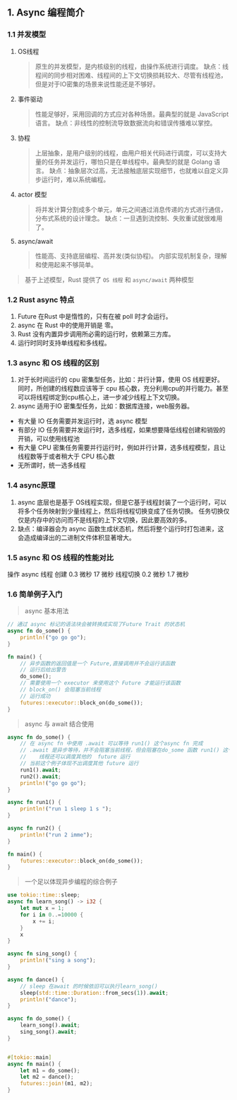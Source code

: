 ## 1. Async 编程简介

### 1.1 并发模型

1. OS线程

   > 原生的并发模型，是内核级别的线程，由操作系统进行调度。
   > 缺点：线程间的同步相对困难、线程间的上下文切换损耗较大、尽管有线程池，但是对于IO密集的场景来说性能还是不够好。

2. 事件驱动

   > 性能足够好，采用回调的方式应对各种场景。最典型的就是 JavaScript 语言。
   > 缺点：非线性的控制流导致数据流向和错误传播难以掌控。

3. 协程

   > 上层抽象，是用户级别的线程，由用户相关代码进行调度，可以支持大量的任务并发运行，哪怕只是在单线程中。最典型的就是 Golang 语言。
   > 缺点：抽象层次过高，无法接触底层实现细节，也就难以自定义异步运行时，难以系统编程。

4. actor 模型

   > 将并发计算分割成多个单元，单元之间通过消息传递的方式进行通信，分布式系统的设计理念。
   > 缺点：一旦遇到流控制、失败重试就很难用了。

5. async/await
   > 性能高、支持底层编程、高并发(类似协程)。
   > 内部实现机制复杂，理解和使用起来不够简单。

> 基于上述模型，Rust 提供了 `OS 线程` 和 `async/await` 两种模型

### 1.2 Rust async 特点

1. Future 在Rust 中是惰性的，只有在被 poll 时才会运行。
2. async 在 Rust 中的使用开销是 零。
3. Rust 没有内置异步调用所必需的运行时，依赖第三方库。
4. 运行时同时支持单线程和多线程。

### 1.3 async 和 OS 线程的区别

1. 对于长时间运行的 cpu 密集型任务，比如：并行计算，使用 OS 线程更好。同时，所创建的线程数应该等于 cpu 核心数，充分利用cpu的并行能力。甚至可以将线程绑定到cpu核心上，进一步减少线程上下文切换。
2. async 适用于IO 密集型任务，比如：数据库连接，web服务器。

- 有大量 IO 任务需要并发运行时，选 async 模型
- 有部分 IO 任务需要并发运行时，选多线程，如果想要降低线程创建和销毁的开销，可以使用线程池
- 有大量 CPU 密集任务需要并行运行时，例如并行计算，选多线程模型，且让线程数等于或者稍大于 CPU 核心数
- 无所谓时，统一选多线程

### 1.4 async原理

1. async 底层也是基于 OS线程实现，但是它基于线程封装了一个运行时，可以将多个任务映射到少量线程上，然后将线程切换变成了任务切换。
   任务切换仅仅是内存中的访问而不是线程的上下文切换，因此要高效的多。
2. 缺点：编译器会为 async 函数生成状态机，然后将整个运行时打包进来，这会造成编译出的二进制文件体积显著增大。

### 1.5 async 和 OS 线程的性能对比

操作 async 线程
创建 0.3 微秒 17 微秒
线程切换 0.2 微秒 1.7 微秒

### 1.6 简单例子入门

> async 基本用法

```rust
// 通过 async 标记的语法块会被转换成实现了Future Trait 的状态机
async fn do_some() {
    println!("go go go");
}

fn main() {
    // 异步函数的返回值是一个 Future,直接调用并不会运行该函数
    // 运行后给出警告
    do_some();
    // 需要使用一个 executor 来使用这个 Future 才能运行该函数
    // block_on() 会阻塞当前线程
    // 运行成功
    futures::executor::block_on(do_some());
}

```

> async 与 await 结合使用

```rust
async fn do_some() {
    // 在 async fn 中使用 .await 可以等待 run1() 这个async fn 完成
    // .await 是异步等待，并不会阻塞当前线程，但会阻塞在do_some 函数 run1() 这个位置直到run1() 异步运行完成，也就是说这里 .await 后，
    //    线程还可以调度其他的  future 运行
    // 当前这个例子体现不出调度其他 future 运行
    run1().await;
    run2().await;
    println!("go go go");
}

async fn run1() {
    println!("run 1 sleep 1 s ");
}

async fn run2() {
    println!("run 2 imme");
}

fn main() {
    futures::executor::block_on(do_some());
}

```

> 一个足以体现异步编程的综合例子

```rust
use tokio::time::sleep;
async fn learn_song() -> i32 {
    let mut x = 1;
    for i in 0..=10000 {
        x += i;
    }
    x
}

async fn sing_song() {
    println!("sing a song");
}

async fn dance() {
    // sleep 在await 的时候依旧可以执行learn_song()
    sleep(std::time::Duration::from_secs(1)).await;
    println!("dance");
}

async fn do_some() {
    learn_song().await;
    sing_song().await;
}


#[tokio::main]
async fn main() {
    let m1 = do_some();
    let m2 = dance();
    futures::join!(m1, m2);
}

```
